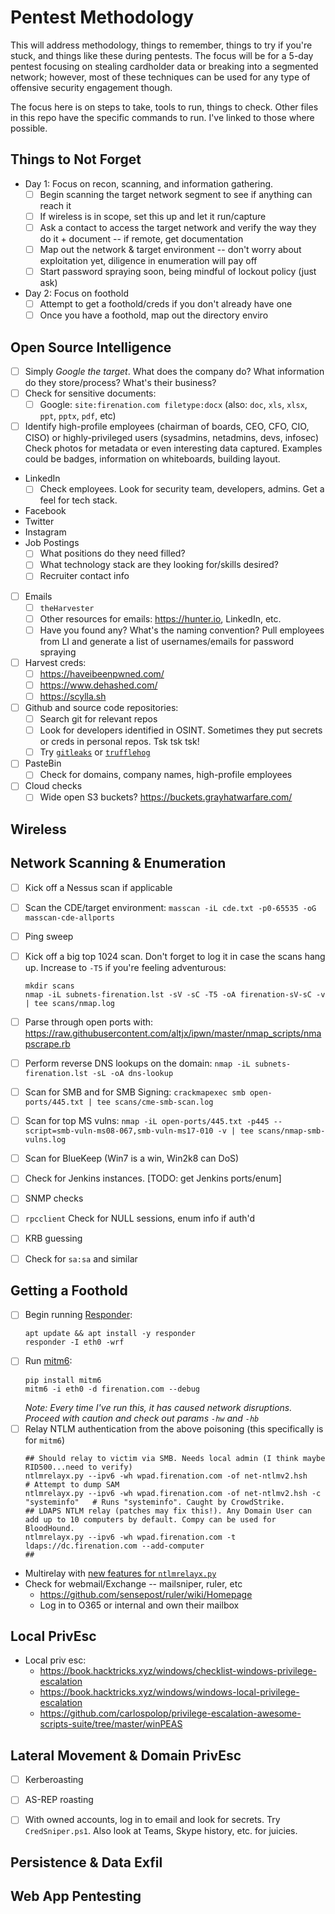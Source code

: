 # Pentest Methodology
This will address methodology, things to remember, things to try if you're stuck, and things like these during pentests. The focus will be for a 5-day pentest focusing on stealing cardholder data or breaking into a segmented network; however, most of these techniques can be used for any type of offensive security engagement though.

The focus here is on steps to take, tools to run, things to check. Other files in this repo have the specific commands to run. I've linked to those where possible.

## Things to Not Forget
- Day 1: Focus on recon, scanning, and information gathering.
  - [ ] Begin scanning the target network segment to see if anything can reach it
  - [ ] If wireless is in scope, set this up and let it run/capture
  - [ ] Ask a contact to access the target network and verify the way they do it + document -- if remote, get documentation
  - [ ] Map out the network & target environment -- don't worry about exploitation yet, diligence in enumeration will pay off
  - [ ] Start password spraying soon, being mindful of lockout policy (just ask)

- Day 2: Focus on foothold
  - [ ] Attempt to get a foothold/creds if you don't already have one
  - [ ] Once you have a foothold, map out the directory enviro

## Open Source Intelligence
- [ ] Simply *Google the target*. What does the company do? What information do they store/process? What's their business?
- [ ] Check for sensitive documents:
  - [ ] Google: `site:firenation.com filetype:docx` (also: `doc`, `xls`, `xlsx`, `ppt`, `pptx`, `pdf`, etc)
- [ ] Identify high-profile employees (chairman of boards, CEO, CFO, CIO, CISO) or highly-privileged users (sysadmins, netadmins, devs, infosec)
Check photos for metadata or even interesting data captured. Examples could be badges, information on whiteboards, building layout.
- LinkedIn
  - [ ] Check employees. Look for security team, developers, admins. Get a feel for tech stack.
- Facebook
- Twitter
- Instagram
- Job Postings
  - [ ] What positions do they need filled?
  - [ ] What technology stack are they looking for/skills desired?
  - [ ] Recruiter contact info
- [ ] Emails
  - [ ] `theHarvester`
  - [ ] Other resources for emails: https://hunter.io, LinkedIn, etc.
  - [ ] Have you found any? What's the naming convention? Pull employees from LI and generate a list of usernames/emails for password spraying
- [ ] Harvest creds:
  - [ ] https://haveibeenpwned.com/
  - [ ] https://www.dehashed.com/
  - [ ] https://scylla.sh
- [ ] Github and source code repositories:
  - [ ] Search git for relevant repos
  - [ ] Look for developers identified in OSINT. Sometimes they put secrets or creds in personal repos. Tsk tsk tsk!
  - [ ] Try [`gitleaks`](https://github.com/zricethezav/gitleaks) or [`trufflehog`](https://github.com/dxa4481/truffleHog)
- [ ] PasteBin
  - [ ] Check for domains, company names, high-profile employees
- [ ] Cloud checks
  - [ ] Wide open S3 buckets? https://buckets.grayhatwarfare.com/

## Wireless

## Network Scanning & Enumeration
- [ ] Kick off a Nessus scan if applicable
- [ ] Scan the CDE/target environment: `masscan -iL cde.txt -p0-65535 -oG masscan-cde-allports`
- [ ] Ping sweep
- [ ] Kick off a big top 1024 scan. Don't forget to log it in case the scans hang up. Increase to `-T5` if you're feeling adventurous:
   ```
   mkdir scans
   nmap -iL subnets-firenation.lst -sV -sC -T5 -oA firenation-sV-sC -v | tee scans/nmap.log
   ```
- [ ] Parse through open ports with: https://raw.githubusercontent.com/altjx/ipwn/master/nmap_scripts/nmapscrape.rb
- [ ] Perform reverse DNS lookups on the domain: `nmap -iL subnets-firenation.lst -sL -oA dns-lookup`
- [ ] Scan for SMB and for SMB Signing: `crackmapexec smb open-ports/445.txt | tee scans/cme-smb-scan.log`
- [ ] Scan for top MS vulns: `nmap -iL open-ports/445.txt -p445 --script=smb-vuln-ms08-067,smb-vuln-ms17-010 -v | tee scans/nmap-smb-vulns.log`
- [ ] Scan for BlueKeep (Win7 is a win, Win2k8 can DoS)
- [ ] Check for Jenkins instances. [TODO: get Jenkins ports/enum]
- [ ] SNMP checks
- [ ] `rpcclient` Check for NULL sessions, enum info if auth'd
- [ ] KRB guessing
- [ ] Check for `sa:sa` and similar


## Getting a Foothold
- [ ] Begin running [Responder](https://github.com/SpiderLabs/Responder):
  ```
  apt update && apt install -y responder
  responder -I eth0 -wrf
  ```
- [ ] Run [mitm6](https://blog.fox-it.com/2018/01/11/mitm6-compromising-ipv4-networks-via-ipv6/):
  ```
  pip install mitm6
  mitm6 -i eth0 -d firenation.com --debug 
  ```
  *Note: Every time I've run this, it has caused network disruptions. Proceed with caution and check out params `-hw` and `-hb`*    
- [ ] Relay NTLM authentication from the above poisoning (this specifically is for `mitm6`)
  ```
  ## Should relay to victim via SMB. Needs local admin (I think maybe RID500...need to verify)
  ntlmrelayx.py --ipv6 -wh wpad.firenation.com -of net-ntlmv2.hsh                   # Attempt to dump SAM 
  ntlmrelayx.py --ipv6 -wh wpad.firenation.com -of net-ntlmv2.hsh -c "systeminfo"   # Runs "systeminfo". Caught by CrowdStrike.
  ## LDAPS NTLM relay (patches may fix this!). Any Domain User can add up to 10 computers by default. Compy can be used for BloodHound.
  ntlmrelayx.py --ipv6 -wh wpad.firenation.com -t ldaps://dc.firenation.com --add-computer
  ##
  ```
- Multirelay with [new features for `ntlmrelayx.py`](https://www.secureauth.com/blog/what-old-new-again-relay-attack)
- Check for webmail/Exchange -- mailsniper, ruler, etc
    - https://github.com/sensepost/ruler/wiki/Homepage
    - Log in to O365 or internal and own their mailbox

## Local PrivEsc
- Local priv esc: 
    - https://book.hacktricks.xyz/windows/checklist-windows-privilege-escalation
    - https://book.hacktricks.xyz/windows/windows-local-privilege-escalation
    - https://github.com/carlospolop/privilege-escalation-awesome-scripts-suite/tree/master/winPEAS

## Lateral Movement & Domain PrivEsc
- [ ] Kerberoasting
- [ ] AS-REP roasting
- [ ] With owned accounts, log in to email and look for secrets. Try `CredSniper.ps1`. Also look at Teams, Skype history, etc. for juicies.


## Persistence & Data Exfil

## Web App Pentesting
